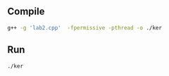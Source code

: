 ## Compile

```bash
g++ -g 'lab2.cpp'  -fpermissive -pthread -o ./ker
```

## Run

```bash
./ker
```


